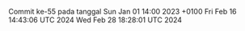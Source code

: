 Commit ke-55 pada tanggal Sun Jan 01 14:00 2023 +0100
Fri Feb 16 14:43:06 UTC 2024
Wed Feb 28 18:28:01 UTC 2024
